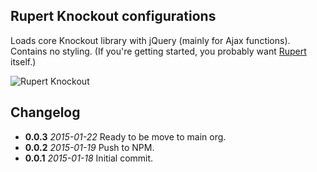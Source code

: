## Rupert Knockout configurations

Loads core Knockout library with jQuery (mainly for Ajax functions). Contains no
styling. (If you're getting started, you probably want [Rupert](https://github.com/RupertJS/rupert#rupert) itself.)

![Rupert
Knockout](https://github.com/RupertJS/rupert/blob/8c19c6ded7a2f7a227cbc6b51478ce2def991b83/src/assets/logos/Rupert_Knockout.svg)

## Changelog

* **0.0.3** *2015-01-22* Ready to be move to main org.
* **0.0.2** *2015-01-19* Push to NPM.
* **0.0.1** *2015-01-18* Initial commit.
